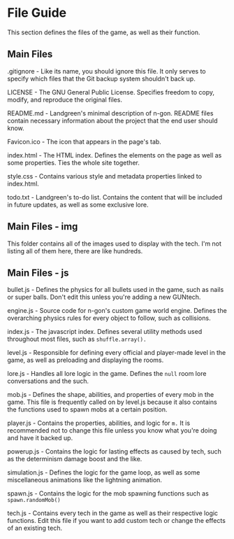 # File Guide
This section defines the files of the game, as well as their function.

## Main Files
.gitignore - Like its name, you should ignore this file. It only serves to specify which files that the Git backup system shouldn't back up.

LICENSE - The GNU General Public License. Specifies freedom to copy, modify, and reproduce the original files.

README.md - Landgreen's minimal description of n-gon. README files contain necessary information about the project that the end user should know.

Favicon.ico - The icon that appears in the page's tab.

index.html - The HTML index. Defines the elements on the page as well as some properties. Ties the whole site together. 

style.css - Contains various style and metadata properties linked to index.html.

todo.txt - Landgreen's to-do list. Contains the content that will be included in future updates, as well as some exclusive lore.

## Main Files - img

This folder contains all of the images used to display with the tech. I'm not listing all of them here, there are like hundreds.

## Main Files - js

bullet.js - Defines the physics for all bullets used in the game, such as nails or super balls. Don't edit this unless you're adding a new GUNtech.

engine.js - Source code for n-gon's custom game world engine. Defines the overarching physics rules for every object to follow, such as collisions.

index.js - The javascript index. Defines several utility methods used throughout most files, such as `shuffle.array().`

level.js - Responsible for defining every official and player-made level in the game, as well as preloading and displaying the rooms.

lore.js - Handles all lore logic in the game. Defines the `null` room lore conversations and the such.

mob.js - Defines the shape, abilities, and properties of every mob in the game. This file is frequently called on by level.js because it also contains the functions used to spawn mobs at a certain position.

player.js - Contains the properties, abilities, and logic for `m.` It is recommended not to change this file unless you know what you're doing and have it backed up.

powerup.js - Contains the logic for lasting effects as caused by tech, such as the determinism damage boost and the like.

simulation.js - Defines the logic for the game loop, as well as some miscellaneous animations like the lightning animation.

spawn.js - Contains the logic for the mob spawning functions such as `spawn.randomMob()`

tech.js - Contains every tech in the game as well as their respective logic functions. Edit this file if you want to add custom tech or change the effects of an existing tech.
